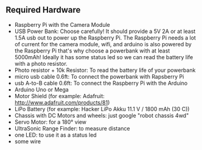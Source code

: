 ## Required Hardware

* Raspberry Pi with the Camera Module
* USB Power Bank: Choose carefully! It should provide a 5V 2A or at least 1.5A usb out to power up the Raspberry Pi.
The Raspberry Pi needs a lot of current for the camera module, wifi, and arduino is also powered by the Raspberry Pi
that's why choose a powerbank with at least 5000mAh! Ideally it has some status led so we can read the battery life with a photo resistor.
* Photo resistor + 10k Resistor: To read the battery life of your powerbank
* micro usb cable 0.6ft: To connect the powerbank with Rapsberry Pi
* usb A-to-B cable 0.6ft: To connect the Raspberry Pi with the Arduino
* Arduino Uno or Mega
* Motor Shield (for example: Adafruit: http://www.adafruit.com/products/81)
* LiPo Battery (for example: Hacker LiPo Akku 11.1 V / 1800 mAh (30 C))
* Chassis with DC Motors and wheels: just google "robot chassis 4wd"
* Servo Motor: for a 180° view
* UltraSonic Range Finder: to measure distance
* one LED: to use it as a status led
* some wire
